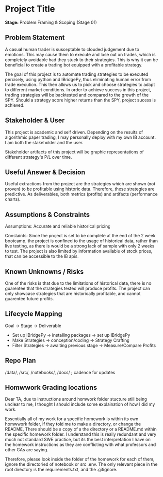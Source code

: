 # Project Title
**Stage:** Problem Framing & Scoping (Stage 01)
## Problem Statement
A casual human trader is susceptable to clouded judgement due to emotions. This may cause them to execute and lose out on trades, which is completely avoidable had they stuck to their strategies. This is why it can be beneficial to create a trading bot equipped with a profitable strategy. 

The goal of this project is to automate trading strategies to be executed percisely, using python and IBridgePy, thus eliminating human error from trade execution. This then allows us to pick and choose strategies to adapt to different market conditions.
In order to achieve success in this project, trading strategies will be backtested and compared to the growth of the SPY. Should a strategy score higher returns than the SPY, project sucess is achieved.

## Stakeholder & User
This project is academic and self driven. Depending on the results of algorithmic paper trading, I may personally deploy with my own IB account. I am both the stakeholder and the user.

Stakeholder artifacts of this project will be graphic representations of different strategy's P/L over time.

## Useful Answer & Decision
Useful extractions from the project are the strategies which are shown (not proven) to be profitable using historic data. Therefore, these strategies are predictive. 
As deliverables, both metrics (profits) and artifacts (performance charts).

## Assumptions & Constraints
Assumptions:
Accurate and reliable historical pricing

Constaints:
Since the project is set to be complete at the end of the 2 week bootcamp, the project is confined to the usage of historical data, rather than live testing, as there is would be a strong lack of sample with only 2 weeks to test.
The project is also limited by information avaliable of stock prices, that can be accessible to the IB apis.

## Known Unknowns / Risks
One of the risks is that due to the limitations of historical data, there is no guarentee that the strategies tested will produce profits. The project can only showcase strategies that are historically profitable, and cannot guarentee future profits.

## Lifecycle Mapping
Goal → Stage → Deliverable
- Set up IBridgePy → installing packages → set up IBridgePy
- Make Strategies → conception/coding → Strategy Crafting
- Filter Strategies → awaiting previous stage → Measure/Compare Profits

## Repo Plan
/data/, /src/, /notebooks/, /docs/ ; cadence for updates


## Homwwork Grading locations

Dear TA, due to instructions around homwork folder stucture still being unclear to me, I thought I should include some explaination of how I did my work.

Essentially all of my work for a specific homework is within its own homwwork folder, if they told me to make a directory, or change the README, There should be a copy of a the directory or a README.md within the specific homework folder. I understand this is really redundant and very much not standard SWE practice, but its the best interpretation I have on the homework instructions as they are conflicting with what professors and other GAs are saying.

Therefore, please look inside the folder of the homework for each of them, ignore the directoried of notebook or src .env. The only relevant piece in the root directory is the requirements.txt, and the .gitignore.


